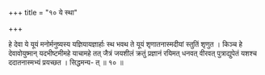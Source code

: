 +++
title = "१० ये स्था"

+++

हे देवा ये यूयं मनोर्मनुष्यस्य यज्ञियायज्ञार्हाः स्थ भवथ ते यूयं शृणातनास्मदीयां स्तुतिं शृणुत । किञ्च हे देवावोयुष्मान् यदभीष्टमीमहे याचामहे तत् जैत्रं जयशीलं क्रतुं प्रज्ञानं रयिमत् धनवत् वीरवत् पुत्राद्युपेतं यशश्च ददातनास्मभ्यं प्रयच्छत । सिद्धमन्य- त् ॥ १० ॥